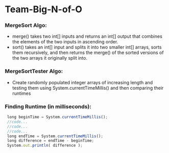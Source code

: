 # **Team-Big-N-of-O**

### MergeSort Algo:
  * merge() takes two int[] inputs and returns an int[] output that combines the elements of the two inputs in ascending order.
  * sort() takes an int[] input and splits it into two smaller int[] arrays, sorts them recursively, and then returns the merge() of the sorted versions of the two arrays it originally split into.

### MergeSortTester Algo:
  * Create randomly populated integer arrays of increasing length and testing them using System.currentTimeMillis() and then comparing their runtimes

### Finding Runtime (in milliseconds):
```javascript
 long beginTime = System.currentTimeMillis();
 //code...
 //code...
 //code...
 long endTime = System.currentTimeMillis(); 
 long difference = endTime - beginTime;
 System.out.println( difference );
